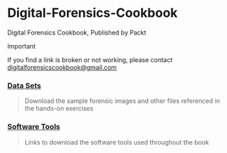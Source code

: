 # Digital-Forensics-Cookbook
Digital Forensics Cookbook, Published by Packt

> [!IMPORTANT]
> If you find a link is broken or not working, please contact digitalforensicscookbook@gmail.com

### [Data Sets](https://github.com/cody-bounds/Digital-Forensics-Cookbook/blob/main/DATA-SETS.md)
> Download the sample forensic images and other files referenced in the hands-on exercises

### [Software Tools](https://github.com/cody-bounds/Digital-Forensics-Cookbook/blob/main/SOFTWARE-TOOLS.md)
> Links to download the software tools used throughout the book
